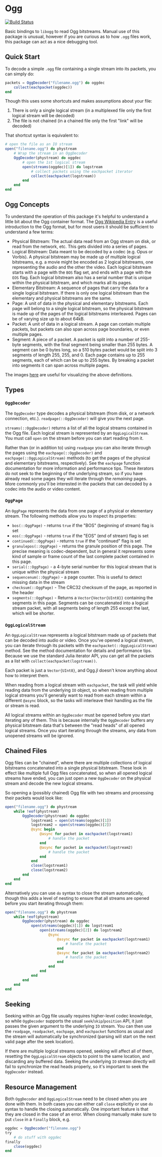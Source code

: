 # Ogg

[![Build Status](https://travis-ci.org/staticfloat/Ogg.jl.svg?branch=master)](https://travis-ci.org/staticfloat/Ogg.jl)

Basic bindings to `libogg` to read Ogg bitstreams. Manual use of this package is unusual, however if you are curious as to how `.ogg` files work, this package can act as a nice debugging tool.

## Quick Start

To decode a simple `.ogg` file containing a single stream into its packets, you can simply do:

```julia
packets = OggDecoder("filename.ogg") do oggdec
    collect(eachpacket(oggdec))
end
```

Though this uses some shortcuts and makes assumptions about your file:
1. There is only a single logical stream (in a multiplexed file only the first logical stream will be decoded)
2. The file is not chained (in a chained file only the first "link" will be decoded)

That shortcut syntax is equivalent to:

```julia
# open the file as an IO stream
open("filename.ogg") do phystream
    # Wrap the stream in an OggDecoder
    OggDecoder(phystream) do oggdec
        # open the 1st logical stream
        open(streams(oggdec)[1]) do logstream
            # collect packets using the eachpacket iterator
            collect(eachpacket(logstream))
        end
    end
end
```

## Ogg Concepts

To understand the operation of this package it's helpful to understand a little bit about the Ogg container format. The [Ogg Wikipedia Entry](https://en.wikipedia.org/wiki/Ogg) is a useful introduction to the Ogg format, but for most users it should be sufficient to understand a few terms:

* Physical Bitstream: The actual data read from an Ogg stream on disk, or read from the network, etc. This gets divided into a series of pages.
* Logical Bitstream: Data meant to be decoded by a codec (e.g. Opus or Vorbis). A physical bitstream may be made up of multiple logical bitstreams, e.g. a movie might be encoded as 2 logical bitstreams, one representing the audio and the other the video. Each logical bitstream starts with a page with the `BOS` flag set, and ends with a page with the `EOS` flag. Each logical bitstream also has a serial number that is unique within the physical bitstream, and which marks all its pages.
* Elementary Bitstream: A sequence of pages that carry the data for a single logical bitstream. If there is only one logical bitstream than the elementary and physical bitstreams are the same.
* Page: A unit of data in the physical and elementary bitstreams. Each page will belong to a single logical bitstream, so the physical bitstream is made up of the pages of the logical bitstreams interleaved. Pages can be of varying size up to about 64kB.
* Packet: A unit of data in a logical stream. A page can contain multiple packets, but packets can also span across page boundaries, or even multiple pages.
* Segment: A piece of a packet. A packet is split into a number of 255-byte segments, with the final segment being smaller than 255 bytes. A segment can be 0 bytes long, so a 510 bytes packet would be split into 3 segments of length 255, 255, and 0. Each page contains up to 255 segments, each of which can be up to 255 bytes. By breaking a packet into segments it can span across multiple pages.

The images [here](https://xiph.org/ogg/doc/oggstream.html) are useful for visualizing the above definitions.

## Types

### `OggDecoder`

The `OggDecoder` type decodes a physical bitstream (from disk, or a network connection, etc.). `readpage(::OggDecoder)` will give you the next page.

`streams(::OggDecoder)` returns a list of all the logical streams contained in the Ogg file. Each logical stream is represented by an `OggLogicalStream`. You must call `open` on the stream before you can start reading from it.

Rather than (or in addition to) using `readpage` you can also iterate through the pages using the `eachpage(::OggDecoder)` and `eachpage(::OggLogicalStream)` methods (to get the pages of the physical and elementary bitstreams, respectively). See the `eachpage` function documentation for more information and performance tips. These iterators do not seek to the beginning of the underlying stream, so if you have already read some pages they will iterate through the _remaining_ pages. More commonly you'll be interested in the packets that can decoded by a codec into the audio or video content.

### `OggPage`

An `OggPage` represents the data from one page of a physical or elementary stream. The following methods allow you to inspect its properties:

* `bos(::OggPage)` - returns `true` if the "BOS" (beginning of stream) flag is set
* `eos(::OggPage)` - returns `true` if the "EOS" (end of stream) flag is set
* `continued(::OggPage)` - returns `true` if the "continued" flag is set
* `granulepos(::OggPage)` - returns the granule position of this page. The precise meaning is codec-dependent, but in general it represents some kind of sample or frame count of the last complete packet contained in this page.
* `serial(::OggPage)` - a 4-byte serial number for this logical stream that is unique within the physical stream
* `sequencenum(::OggPage)` - a page counter. This is useful to detect missing data in the stream
* `checksum(::OggPage)` - The CRC32 checksum of the page, as reported in the header
* `segments(::OggPage)` - Returns a `Vector{Vector{UInt8}}` containing the segments in this page. Segments can be concatenated into a logical stream packet, with all segments being of length 255 except the last, which will be shorter.

### `OggLogicalStream`

An `OggLogicalStream` represents a logical bitstream made up of packets that can be decoded into audio or video. Once you've opened a logical stream, you can iterate through its packets with the `eachpacket(::OggLogicalStream)` method. See the method documentation for details and performance tips. Because we use the standard Julia iterator API, you can get all the packets as a list with `collect(eachpacket(logstream))`.

Each packet is just a `Vector{UInt8}`, and Ogg.jl doesn't know anything about how to interpret them.

When reading from a logical stream with `eachpacket`, the task will yield while reading data from the underlying `IO` object, so when reading from multiple logical streams you'll generally want to read from each stream within a different `@async` block, so the tasks will interleave their handling as the file or stream is read.

All logical streams within an `OggDecoder` must be opened before you start iterating any of them. This is because internally the `OggDecoder` buffers any physical bitstream data that's between the "read heads" of all opened logical streams. Once you start iterating through the streams, any data from unopened streams will be ignored.

## Chained Files

Ogg files can be "chained", where there are multiple collections of logical bitstreams concatenated into a single physical bitstream. These look in effect like multiple full Ogg files concatenated, so when all opened logical streams have ended, you can just open a new `OggDecoder` on the physical stream and decode the new logical streams.

So opening a (possibly chained) Ogg file with two streams and processing their packets would look like:

```julia
open("filename.ogg") do phystream
    while !eof(phystream)
        OggDecoder(phystream) do oggdec
            logstream1 = open(streams(oggdec)[1])
            logstream2 = open(streams(oggdec)[2])
            @sync begin
                @async for packet in eachpacket(logstream1)
                    # handle the packet
                end
                @async for packet in eachpacket(logstream2)
                    # handle the packet
                end
            end
            close(logstream1)
            close(logstream2)
        end
    end
end
```

Alternatively you can use `do` syntax to close the stream automatically, though this adds a level of nesting to ensure that all streams are opened before you start iterating through them:

```julia
open("filename.ogg") do phystream
    while !eof(phystream)
        OggDecoder(phystream) do oggdec
            open(streams(oggdec)[1]) do logstream1
                open(streams(oggdec)[2]) do logstream2
                    @sync
                        @async for packet in eachpacket(logstream1)
                            # handle the packet
                        end
                        @async for packet in eachpacket(logstream2)
                            # handle the packet
                        end
                    end
                end
            end
        end
    end
end
```


## Seeking

Seeking within an Ogg file usually requires higher-level codec knowledge, so while `OggDecoder` supports the usual `seek`/`skip`/`position` API, it just passes the given argument to the underlying `IO` stream. You can then use the `readpage`, `readpacket`, `eachpage`, and `eachpacket` functions as usual and the stream will automatically be synchronized (parsing will start on the next valid page after the seek location).

If there are multiple logical streams opened, seeking will affect all of them, resetting the `OggLogicalStream` objects to point to the same location, and discarding any buffered data. Seeking the underlying `IO` stream directly will fail to synchronize the read heads properly, so it's important to seek the `OggDecoder` instead.

## Resource Management

Both `OggDecoder` and `OggLogicalStream` need to be closed when you are done with them. In both cases you can either call `close` explicitly or use `do` syntax to handle the closing automatically. One important feature is that they are closed in the case of an error. When closing manually make sure to put `close` in a `finally` block, e.g.

```julia
oggdec = OggDecoder("filename.ogg")
try
    # do stuff with oggdec
finally
    close(oggdec)
end
```
